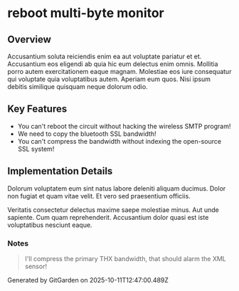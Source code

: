 # reboot multi-byte monitor

## Overview
Accusantium soluta reiciendis enim ea aut voluptate pariatur et et. Accusantium eos eligendi ab quia hic eum delectus enim omnis. Mollitia porro autem exercitationem eaque magnam. Molestiae eos iure consequatur qui voluptate quia voluptatibus autem. Aperiam eum quos. Nisi ipsum debitis similique quisquam neque dolorum odio.

## Key Features
- You can't reboot the circuit without hacking the wireless SMTP program!
- We need to copy the bluetooth SSL bandwidth!
- You can't compress the bandwidth without indexing the open-source SSL system!

## Implementation Details
Dolorum voluptatem eum sint natus labore deleniti aliquam ducimus. Dolor non fugiat et quam vitae velit. Et vero sed praesentium officiis.
 Veritatis consectetur delectus maxime saepe molestiae minus. Aut unde sapiente. Cum quam reprehenderit. Accusantium dolor quasi est iste voluptatibus nesciunt eaque.

### Notes
> I'll compress the primary THX bandwidth, that should alarm the XML sensor!

Generated by GitGarden on 2025-10-11T12:47:00.489Z